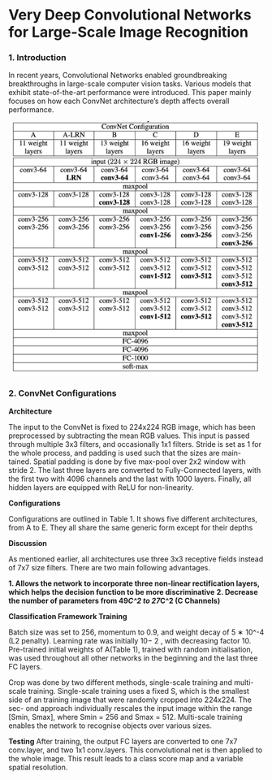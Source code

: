 
# Very Deep Convolutional Networks for Large-Scale Image Recognition

### 1. Introduction 

In recent years, Convolutional Networks enabled groundbreaking breakthroughs in large-scale computer vision tasks. Various models that exhibit state-of-the-art performance were introduced. This paper mainly focuses on how each ConvNet architecture’s depth affects overall performance.

<p align="center">
<img src="figure/table.png" height="500">
</p>

### 2. ConvNet Configurations

**Architecture**

The input to the ConvNet is fixed to 224x224 RGB image, which has been preprocessed by subtracting the mean RGB values. This input is passed through multiple 3x3 filters, and occasionally 1x1 filters. Stride is set as 1 for the whole process, and padding is used such that the sizes are main- tained. Spatial padding is done by five max-pool over 2x2 window with stride 2. The last three layers are converted to Fully-Connected layers, with the first two with 4096 channels and the last with 1000 layers. Finally, all hidden layers are equipped with ReLU for non-linearity.

**Configurations**

Configurations are outlined in Table 1. It shows five different architectures, from A to E. They all share the same generic form except for their depths

**Discussion**

As mentioned earlier, all architectures use three 3x3 receptive fields instead of 7x7 size filters. There are two main following advantages.

**1. Allows the network to incorporate three non-linear rectification layers, which helps the decision function to be more discriminative**
**2. Decrease the number of parameters from 49*C^2 to 27*C^2 (C Channels)**

**Classification Framework Training**

Batch size was set to 256, momentum to 0.9, and weight decay of 5 ∗ 10^-4 (L2 penalty). Learning rate was initially 10− 2 , with decreasing factor 10. Pre-trained initial weights of A(Table 1), trained with random initialisation, was used throughout all other networks in the beginning and the last three FC layers.

Crop was done by two different methods, single-scale training and multi- scale training. Single-scale training uses a fixed S, which is the smallest side of an training image that were randomly cropped into 224x224. The sec- ond approach individually rescales the input image within the range [Smin, Smax], where Smin = 256 and Smax = 512. Multi-scale training enables the network to recognise objects over various sizes.

**Testing**
After training, the output FC layers are converted to one 7x7 conv.layer, and two 1x1 conv.layers. This convolutional net is then applied to the whole image. This result leads to a class score map and a variable spatial resolution.
